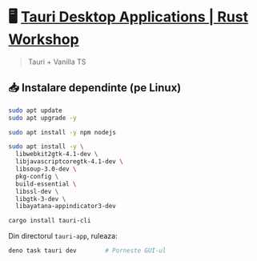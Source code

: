 # 🖥️ [Tauri Desktop Applications | Rust Workshop](https://rust.ipworkshop.ro/docs/tauri/)

>  Tauri + Vanilla TS

## 📥 Instalare dependinte (pe Linux)

```sh
sudo apt update
sudo apt upgrade -y

sudo apt install -y npm nodejs

sudo apt install -y \
  libwebkit2gtk-4.1-dev \
  libjavascriptcoregtk-4.1-dev \
  libsoup-3.0-dev \
  pkg-config \
  build-essential \
  libssl-dev \
  libgtk-3-dev \
  libayatana-appindicator3-dev

cargo install tauri-cli
```


Din directorul `tauri-app`, ruleaza:

```sh
deno task tauri dev        # Porneste GUI-ul
```
